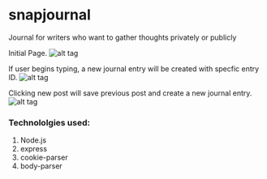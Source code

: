 # snapjournal
Journal for writers who want to gather thoughts privately or publicly

Initial Page.
![alt tag](https://cloud.githubusercontent.com/assets/19392816/16776300/9a93afec-4819-11e6-89c0-7223f22beecd.png)

If user begins typing, a new journal entry will be created with specfic entry ID.
![alt tag](https://cloud.githubusercontent.com/assets/19392816/16776346/c175822a-4819-11e6-9299-402a3ffde4d5.png)

Clicking new post will save previous post and create a new journal entry.
![alt tag](https://cloud.githubusercontent.com/assets/19392816/16776362/d47e55ea-4819-11e6-95d5-af33957449d4.png)

### Technololgies used:
1. Node.js
2. express
3. cookie-parser
4. body-parser

